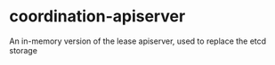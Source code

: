# coordination-apiserver
An in-memory version of the lease apiserver, used to replace the etcd storage

